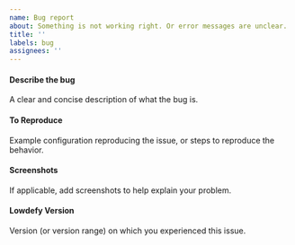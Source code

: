 ```yaml
---
name: Bug report
about: Something is not working right. Or error messages are unclear.
title: ''
labels: bug
assignees: ''
---
```


#### Describe the bug

A clear and concise description of what the bug is.

#### To Reproduce

Example configuration reproducing the issue, or steps to reproduce the behavior.

#### Screenshots

If applicable, add screenshots to help explain your problem.

#### Lowdefy Version

Version (or version range) on which you experienced this issue.
